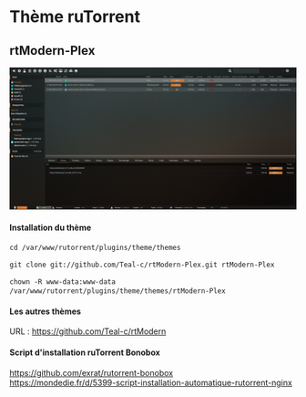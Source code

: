 # Thème ruTorrent

## rtModern-Plex

![alt text](https://raw.githubusercontent.com/Teal-c/rtModern-Plex/master/capture.png "demo")

#### Installation du thème
```
cd /var/www/rutorrent/plugins/theme/themes
```
```
git clone git://github.com/Teal-c/rtModern-Plex.git rtModern-Plex
```
```
chown -R www-data:www-data /var/www/rutorrent/plugins/theme/themes/rtModern-Plex
```

#### Les autres thèmes

URL : https://github.com/Teal-c/rtModern

#### Script d'installation ruTorrent Bonobox 

https://github.com/exrat/rutorrent-bonobox  
https://mondedie.fr/d/5399-script-installation-automatique-rutorrent-nginx  
